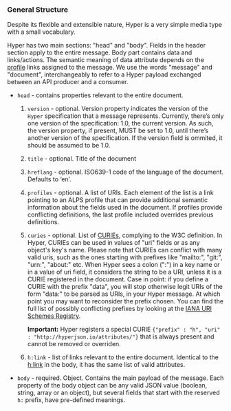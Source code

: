 ### General Structure

Despite its flexible and extensible nature, Hyper is a very simple
media type with a small vocabulary.

Hyper has two main sections: "head" and "body". Fields in the header section
apply to the entire message. Body part contains data and links/actions. The
semantic meaning of data attribute depends on the
[profile](http://www.ietf.org/rfc/rfc6906.txt) links assigned to the message. We
use the words "message" and "document", interchangeably to refer to a Hyper
payload exchanged between an API producer and a consumer.

- `head` - contains properties relevant to the entire document.
  1. `version` - optional. Version property indicates the version of the `Hyper`
     specification that a message represents. Currently, there’s only one
     version of the specification: 1.0, the current version. As such, the
     version property, if present, MUST be set to 1.0, until there’s another
     version of the specification. If the version field is ommited, it should be
     assumed to be 1.0.
  2. `title` - optional. Title of the document
  3. `hreflang` - optional. ISO639-1 code of the language of the document. Defaults to ‘en’.
  4. `profiles` - optional. A list of URIs. Each element of the list is a link
     pointing to an ALPS profile that can provide additional semantic
     information about the fields used in the document. If profiles provide
     conflicting definitions, the last profile included overrides previous
     definitions.
  5. `curies` - optional. List of
     [CURIEs](https://www.w3.org/TR/2010/NOTE-curie-20101216/), complying to the
     W3C definition. In Hyper, CURIEs can be used in values of "uri" fields or
     as any object's key's name. Please note that CURIEs can conflict with many
     valid uris, such as the ones starting with prefixes like "mailto:", "git:",
     "urn:", "about:" etc. When Hyper sees a colon (":") in a key name or in a
     value of uri field, it considers the string to be a URI, unless it is a
     CURIE registered in the document. Case in point: if you define a CURIE with
     the prefix "data", you will stop otherwise legit URIs of the form "data:"
     to be parsed as URIs, in your Hyper message. At which point you may want to
     reconsider the prefix chosen. You can find the full list of possibly
     conflicting prefixes by looking at the [IANA URI Schemes
     Registry](https://www.iana.org/assignments/uri-schemes/uri-schemes.xhtml#uri-schemes-1).

      **Important:** Hyper registers a special CURIE `{"prefix" : "h", "uri" :
      "http://hyperjson.io/attributes/"}` that is always present and cannot
      be removed or overriden.
  6. `h:link` - list of links relevant to the entire document. Identical to the
     [h:link](#hlink) in the body, it has the same list of valid attributes.

- `body` - required. Object. Contains the main payload of the message. Each
  property of the body object can be any valid JSON value (boolean, string,
  array or an object), but several fields that start with the reserved `h:`
  prefix, have pre-defined meanings.
